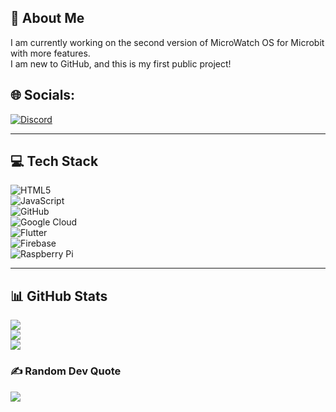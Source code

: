 ## 💫 About Me
I am currently working on the second version of MicroWatch OS for Microbit with more features.  
I am new to GitHub, and this is my first public project!

## 🌐 Socials:
[![Discord](https://img.shields.io/badge/Discord-%237289DA.svg?logo=discord&logoColor=white)](https://discord.gg/v9rkwMxG)

---
## 💻 Tech Stack
![HTML5](https://img.shields.io/badge/html5-%23E34F26.svg?style=for-the-badge&logo=html5&logoColor=white)  
![JavaScript](https://img.shields.io/badge/javascript-%23323330.svg?style=for-the-badge&logo=javascript&logoColor=%23F7DF1E)  
![GitHub](https://img.shields.io/badge/github-%23121011.svg?style=for-the-badge&logo=github&logoColor=white)  
![Google Cloud](https://img.shields.io/badge/GoogleCloud-%234285F4.svg?style=for-the-badge&logo=google-cloud&logoColor=white)  
![Flutter](https://img.shields.io/badge/Flutter-%2302569B.svg?style=for-the-badge&logo=Flutter&logoColor=white)  
![Firebase](https://img.shields.io/badge/firebase-%23039BE5.svg?style=for-the-badge&logo=firebase)  
![Raspberry Pi](https://img.shields.io/badge/-Raspberry_Pi-C51A4A?style=for-the-badge&logo=Raspberry-Pi)  

---
## 📊 GitHub Stats
![](https://github-readme-stats.vercel.app/api?username=kvc899&theme=dark&hide_border=false&include_all_commits=true&count_private=false)  
![](https://github-readme-streak-stats.herokuapp.com/?user=kvc899&theme=dark&hide_border=false)  
![](https://github-readme-stats.vercel.app/api/top-langs/?username=kvc899&theme=dark&hide_border=false&include_all_commits=true&count_private=false&layout=compact)

### ✍️ Random Dev Quote
![](https://quotes-github-readme.vercel.app/api?type=horizontal&theme=radical)



